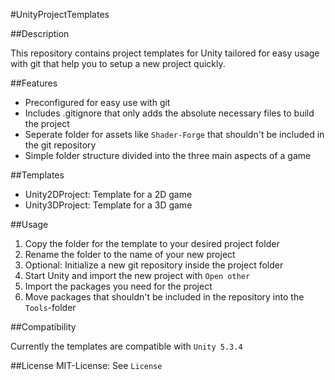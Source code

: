 #UnityProjectTemplates

##Description

This repository contains project templates for Unity tailored for easy usage with git that help you to setup a new project quickly.

##Features

- Preconfigured for easy use with git
- Includes .gitignore that only adds the absolute necessary files to build the project
- Seperate folder for assets like `Shader-Forge` that shouldn't be included in the git repository
- Simple folder structure divided into the three main aspects of a game

##Templates

- Unity2DProject: Template for a 2D game
- Unity3DProject: Template for a 3D game

##Usage

1. Copy the folder for the template to your desired project folder
2. Rename the folder to the name of your new project
3. Optional: Initialize a new git repository inside the project folder
4. Start Unity and import the new project with `Open other`
5. Import the packages you need for the project
6. Move packages that shouldn't be included in the repository into the `Tools`-folder

##Compatibility

Currently the templates are compatible with `Unity 5.3.4`

##License
MIT-License: See `License`
